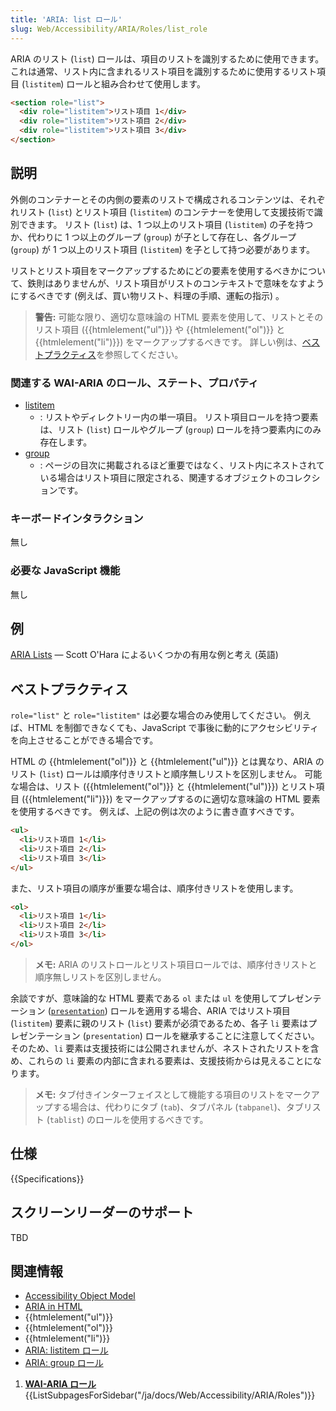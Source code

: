 ```yaml
---
title: 'ARIA: list ロール'
slug: Web/Accessibility/ARIA/Roles/list_role
---
```


ARIA のリスト (`list`) ロールは、項目のリストを識別するために使用できます。 これは通常、リスト内に含まれるリスト項目を識別するために使用するリスト項目 (`listitem`) ロールと組み合わせて使用します。

```html
<section role="list">
  <div role="listitem">リスト項目 1</div>
  <div role="listitem">リスト項目 2</div>
  <div role="listitem">リスト項目 3</div>
</section>
```

## 説明

外側のコンテナーとその内側の要素のリストで構成されるコンテンツは、それぞれリスト (`list`) とリスト項目 (`listitem`) のコンテナーを使用して支援技術で識別できます。 リスト (`list`) は、1 つ以上のリスト項目 (`listitem`) の子を持つか、代わりに 1 つ以上のグループ (`group`) が子として存在し、各グループ (`group`) が 1 つ以上のリスト項目 (`listitem`) を子として持つ必要があります。

リストとリスト項目をマークアップするためにどの要素を使用するべきかについて、鉄則はありませんが、リスト項目がリストのコンテキストで意味をなすようにするべきです (例えば、買い物リスト、料理の手順、運転の指示) 。

> **警告:** 可能な限り、適切な意味論の HTML 要素を使用して、リストとそのリスト項目 ({{htmlelement("ul")}} や {{htmlelement("ol")}} と {{htmlelement("li")}}) をマークアップするべきです。 詳しい例は、[ベストプラクティス](#best_practices)を参照してください。

### 関連する WAI-ARIA のロール、ステート、プロパティ

- [listitem](/ja/docs/Web/Accessibility/ARIA/Roles/Listitem_role)
  - : リストやディレクトリー内の単一項目。 リスト項目ロールを持つ要素は、リスト (`list`) ロールやグループ (`group`) ロールを持つ要素内にのみ存在します。
- [group](/ja/docs/Web/Accessibility/ARIA/ARIA_Techniques/Using_the_group_role)
  - : ページの目次に掲載されるほど重要ではなく、リスト内にネストされている場合はリスト項目に限定される、関連するオブジェクトのコレクションです。

### キーボードインタラクション

無し

### 必要な JavaScript 機能

無し

## 例

[ARIA Lists](https://www.scottohara.me/blog/2018/05/26/aria-lists.html) — Scott O'Hara によるいくつかの有用な例と考え (英語)

## ベストプラクティス

`role="list"` と `role="listitem"` は必要な場合のみ使用してください。 例えば、HTML を制御できなくても、JavaScript で事後に動的にアクセシビリティを向上させることができる場合です。

HTML の {{htmlelement("ol")}} と {{htmlelement("ul")}} とは異なり、ARIA のリスト (`list`) ロールは順序付きリストと順序無しリストを区別しません。 可能な場合は、リスト ({{htmlelement("ol")}} と {{htmlelement("ul")}}) とリスト項目 ({{htmlelement("li")}}) をマークアップするのに適切な意味論の HTML 要素を使用するべきです。 例えば、上記の例は次のように書き直すべきです。

```html
<ul>
  <li>リスト項目 1</li>
  <li>リスト項目 2</li>
  <li>リスト項目 3</li>
</ul>
```

また、リスト項目の順序が重要な場合は、順序付きリストを使用します。

```html
<ol>
  <li>リスト項目 1</li>
  <li>リスト項目 2</li>
  <li>リスト項目 3</li>
</ol>
```

> **メモ:** ARIA のリストロールとリスト項目ロールでは、順序付きリストと順序無しリストを区別しません。

余談ですが、意味論的な HTML 要素である `ol` または `ul` を使用してプレゼンテーション ([`presentation`](/ja/docs/Web/Accessibility/ARIA/ARIA_Techniques/Using_the_presentation_role)) ロールを適用する場合、ARIA ではリスト項目 (`listitem`) 要素に親のリスト (`list`) 要素が必須であるため、各子 `li` 要素はプレゼンテーション (`presentation`) ロールを継承することに注意してください。 そのため、`li` 要素は支援技術には公開されませんが、ネストされたリストを含め、これらの `li` 要素の内部に含まれる要素は、支援技術からは見えることになります。

> **メモ:** タブ付きインターフェイスとして機能する項目のリストをマークアップする場合は、代わりにタブ (`tab`)、タブパネル (`tabpanel`)、タブリスト (`tablist`) のロールを使用するべきです。

## 仕様

{{Specifications}}

## スクリーンリーダーのサポート

TBD

## 関連情報

- [Accessibility Object Model](https://wicg.github.io/aom/spec/)
- [ARIA in HTML](https://w3c.github.io/html-aria/)
- {{htmlelement("ul")}}
- {{htmlelement("ol")}}
- {{htmlelement("li")}}
- [ARIA: listitem ロール](/ja/docs/Web/Accessibility/ARIA/Roles/Listitem_role)
- [ARIA: group ロール](/ja/docs/Web/Accessibility/ARIA/ARIA_Techniques/Using_the_group_role)

1. [**WAI-ARIA ロール**](/ja/docs/Web/Accessibility/ARIA/Roles){{ListSubpagesForSidebar("/ja/docs/Web/Accessibility/ARIA/Roles")}}
